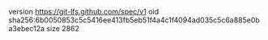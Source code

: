 version https://git-lfs.github.com/spec/v1
oid sha256:6b0050853c5c5416ee413fb5eb51f4a4c1f4094ad035c5c6a885e0ba3ebec12a
size 2862
